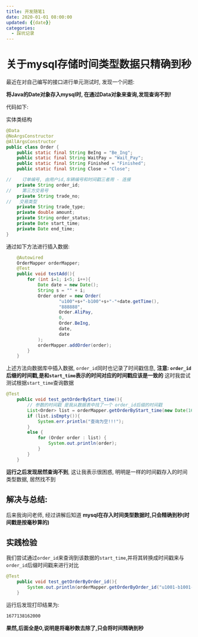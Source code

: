 ```yaml
---
title: 开发随笔1
date: 2020-01-01 08:00:00
updated: {{date}}
categories:
  - 踩坑记录
---
```


# 关于mysql存储时间类型数据只精确到秒

最近在对自己编写的接口进行单元测试时, 发现一个问题: 

**将Java的Date对象存入mysql时, 在通过Data对象来查询,发现查询不到!**

代码如下:  

实体类结构

```java
@Data
@NoArgsConstructor
@AllArgsConstructor
public class Order {
    public static final String BeIng = "Be_Ing";
    public static final String WaitPay = "Wait_Pay";
    public static final String Finished = "Finished";
    public static final String Close = "Close";

//    订单编号, 由用户id,车辆编号和时间戳三者用 - 连接
    private String order_id;
//    第三方交易号
    private String trade_no;
//   交易类型
    private String trade_type;
    private double amount;
    private String order_status;
    private Date start_time;
    private Date end_time;
}
```

通过如下方法进行插入数据:

```java
	@Autowired
    OrderMapper orderMapper;
    @Test
    public void testAdd(){
        for (int i=1; i<5; i++){
            Date date = new Date();
            String s = "" + i;
            Order order = new Order(
                    "u100"+s+"-b100"+s+"-"+date.getTime(),
                    "888888",
                    Order.AliPay,
                    0,
                    Order.BeIng,
                    date,
                    date
            );
            orderMapper.addOrder(order);
        }
    }
```

上述方法向数据库中插入数据, `order_id`同时也记录了时间戳信息, **注意: `order_id`后缀的时间戳,是和`start_time`表示的时间对应的时间戳应该是一致的** 这时我尝试测试根据`start_time`查询数据

```java
@Test
    public void test_getOrderByStart_time(){
        // 参数的时间戳 是我从数据表中找了一个 order_id后缀的时间戳
        List<Order> list = orderMapper.getOrderByStart_time(new Date(1677138162002L));
        if (list.isEmpty()){
            System.err.println("查询为空!!!");
        }
        else {
            for (Order order : list) {
                System.out.println(order);
            }
        }
    }
```

**运行之后发现居然查询不到**, 这让我表示很困惑, 明明是一样的时间戳存入的时间类型数据, 居然找不到

## 解决与总结:

后来我询问老师, 经过讲解后知道 **mysql在存入时间类型数据时,只会精确到秒(时间戳是按毫秒算的)**



## 实践检验

我们尝试通过`order_id`来查询到该数据的`start_time`,并将其转换成时间戳来与`order_id`后缀时间戳来进行对比

```java
@Test
    public void test_getOrderByOrder_id(){
        System.out.println(orderMapper.getOrderByOrder_id("u1001-b1001-1677138162002").getStart_time().getTime());
    }
```

运行后发现打印结果为:

```sh
1677138162000
```

**果然,后面全是0,说明是将毫秒数去除了,只会将时间精确到秒**
